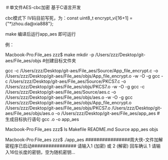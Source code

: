 ＃单文件AES-cbc加密   基于C语言开发

cbc模式下  IV码目前写死，为：const uint8_t encrypt_vi[16+1] = {"*)zhou.da@xia888"};


make 编译后运行app_aes 即可运行


例：

Macbook-Pro:File_aes zzz$ make
mkdir -p /Users/zzz/Desktop/git-aes/File_aes/objs  #创建目标文件夹

gcc -c /Users/zzz/Desktop/git-aes/File_aes/Source/App_file_encrypt.c -o /Users/zzz/Desktop/git-aes/File_aes/objs/App_file_encrypt.o -w -O -g 
gcc -c /Users/zzz/Desktop/git-aes/File_aes/Source/PKCS7.c -o /Users/zzz/Desktop/git-aes/File_aes/objs/PKCS7.o -w -O -g 
gcc -c /Users/zzz/Desktop/git-aes/File_aes/Source/aes.c -o /Users/zzz/Desktop/git-aes/File_aes/objs/aes.o -w -O -g 
gcc   /Users/zzz/Desktop/git-aes/File_aes/objs/App_file_encrypt.o  /Users/zzz/Desktop/git-aes/File_aes/objs/PKCS7.o  /Users/zzz/Desktop/git-aes/File_aes/objs/aes.o   -o /Users/zzz/Desktop/git-aes/File_aes/app_aes  # 生成目标执行语句  gcc .o -o app_aes

Macbook-Pro:File_aes zzz$ ls
Makefile	README.md	Source		app_aes		objs

Macbook-Pro:File_aes zzz$ ./app_aes 
################周大侠-文件加解密程序已启动################
请输入1 (加密) 或 2 (解密)  回车确认 
1
请输入16位长度的密钥，空为随机密钥...

